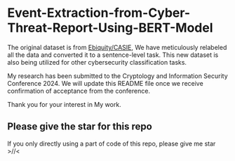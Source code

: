 # Event-Extraction-from-Cyber-Threat-Report-Using-BERT-Model

The original dataset is from [Ebiquity/CASIE](https://github.com/Ebiquity/CASIE),
We have meticulously relabeled all the data and converted it to a sentence-level task. This new dataset is also being utilized for other cybersecurity classification tasks.

My research has been submitted to the Cryptology and Information Security Conference 2024. We will update this README file once we receive confirmation of acceptance from the conference.

Thank you for your interest in My work.

## Please give the star for this repo

If you only directly using a part of code of this repo, please give me star >//<





